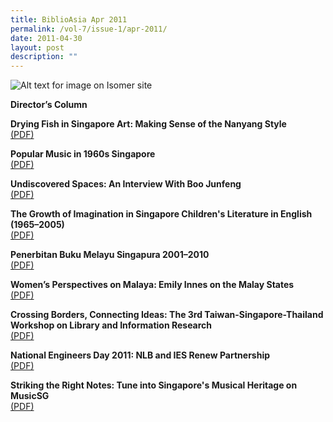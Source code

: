 ```yaml
---
title: BiblioAsia Apr 2011
permalink: /vol-7/issue-1/apr-2011/
date: 2011-04-30
layout: post
description: ""
---
```

![Alt text for image on Isomer site](/images/covers/ba7-1.jpg)

**Director’s Column**

**Drying Fish in Singapore Art: Making Sense of the Nanyang Style** <br>[(PDF)](/files/pdf/vol-7/issue-1/v7-issue1_DryingFish.pdf)

**Popular Music in 1960s Singapore** <br>[(PDF)](/files/pdf/vol-7/issue-1/v7-issue1_PopularMusic.pdf)

**Undiscovered Spaces: An Interview With Boo Junfeng** <br>[(PDF)](/files/pdf/vol-7/issue-1/v7-issue1_UndiscoveredSpaces.pdf)

**The Growth of Imagination in Singapore Children's Literature in English (1965–2005)** <br>[(PDF)](/files/pdf/vol-7/issue-1/v7-issue1_ChildrenLiterature.pdf)

**Penerbitan Buku Melayu Singapura 2001–2010** <br>[(PDF)](/files/pdf/vol-7/issue-1/v7-issue1_BukuMelayu.pdf)

**Women’s Perspectives on Malaya: Emily Innes on the Malay States** <br>[(PDF)](/files/pdf/vol-7/issue-1/v7-issue1_EmilyInnes.pdf)

**Crossing Borders, Connecting Ideas: The 3rd Taiwan-Singapore-Thailand Workshop on Library and Information Research**<br>[(PDF)](/files/pdf/vol-7/issue-1/v7-issue1_CrossingBorders.pdf)

**National Engineers Day 2011: NLB and IES Renew Partnership** <br>[(PDF)](/files/pdf/vol-7/issue-1/v7-issue1_NLBIESPartnership.pdf)

**Striking the Right Notes: Tune into Singapore's Musical Heritage on MusicSG** <br>[(PDF)](/files/pdf/vol-7/issue-1/v7-issue1_MusicalHeritage.pdf)
